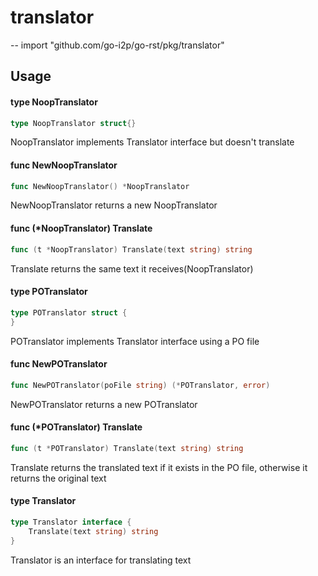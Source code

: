 # translator
--
    import "github.com/go-i2p/go-rst/pkg/translator"


## Usage

#### type NoopTranslator

```go
type NoopTranslator struct{}
```

NoopTranslator implements Translator interface but doesn't translate

#### func  NewNoopTranslator

```go
func NewNoopTranslator() *NoopTranslator
```
NewNoopTranslator returns a new NoopTranslator

#### func (*NoopTranslator) Translate

```go
func (t *NoopTranslator) Translate(text string) string
```
Translate returns the same text it receives(NoopTranslator)

#### type POTranslator

```go
type POTranslator struct {
}
```

POTranslator implements Translator interface using a PO file

#### func  NewPOTranslator

```go
func NewPOTranslator(poFile string) (*POTranslator, error)
```
NewPOTranslator returns a new POTranslator

#### func (*POTranslator) Translate

```go
func (t *POTranslator) Translate(text string) string
```
Translate returns the translated text if it exists in the PO file, otherwise it
returns the original text

#### type Translator

```go
type Translator interface {
	Translate(text string) string
}
```

Translator is an interface for translating text
